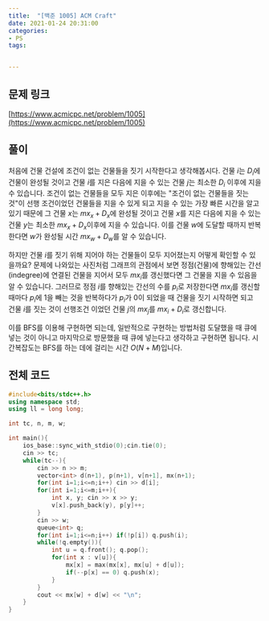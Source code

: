 ```yaml
---
title:  "[백준 1005] ACM Craft"
date: 2021-01-24 20:31:00
categories: 
- PS
tags:


---
```


## 문제 링크
[https://www.acmicpc.net/problem/1005](https://www.acmicpc.net/problem/1005)

## 풀이

처음에 건물 건설에 조건이 없는 건물들을 짓기 시작한다고 생각해봅시다. 건물 $i$는 $D_i$에 건물이 완성될 것이고 건물 $i$를 지은 다음에 지을 수 있는 건물 $j$는 최소한 $D_i$ 이후에 지을 수 있습니다. 조건이 없는 건물들을 모두 지은 이후에는 "조건이 없는 건물들을 짓는 것"이 선행 조건이었던 건물들을 지을 수 있게 되고 지을 수 있는 가장 빠른 시간을 알고 있기 때문에 그 건물 $x$는 $mx_x + D_x$에 완성될 것이고 건물 $x$를 지은 다음에 지을 수 있는 건물 $y$는 최소한 $mx_x + D_x$이후에 지을 수 있습니다. 이를 건물 $w$에 도달할 때까지 반복한다면 $w$가 완성될 시간 $mx_w + D_w$를 알 수 있습니다.

하지만 건물 $i$를 짓기 위해 지어야 하는 건물들이 모두 지어졌는지 어떻게 확인할 수 있을까요? 문제에 나와있는 사진처럼 그래프의 관점에서 보면 정점(건물)에 향해있는 간선(indegree)에 연결된 건물을 지어서 모두 $mx_i$를 갱신했다면 그 건물을 지을 수 있음을 알 수 있습니다. 그러므로 정점 $i$를 향해있는 간선의 수를 $p_i$로 저장한다면 $mx_i$를 갱신할 때마다 $p_i$에 1을 빼는 것을 반복하다가 $p_i$가 0이 되었을 때 건물을 짓기 시작하면 되고 건물 $i$를 짓는 것이 선행조건 이었던 건물 $j$의 $mx_j$를 $mx_i + D_i$로 갱신합니다.

이를 BFS를 이용해 구현하면 되는데, 일반적으로 구현하는 방법처럼 도달했을 때 큐에 넣는 것이 아니고 마지막으로 방문했을 때 큐에 넣는다고 생각하고 구현하면 됩니다. 시간복잡도는 BFS를 하는 데에 걸리는 시간 $O(N+M)$입니다.

## 전체 코드

```cpp
#include<bits/stdc++.h>
using namespace std;
using ll = long long;

int tc, n, m, w;

int main(){
    ios_base::sync_with_stdio(0);cin.tie(0);
    cin >> tc;
    while(tc--){
        cin >> n >> m;
        vector<int> d(n+1), p(n+1), v[n+1], mx(n+1);
        for(int i=1;i<=n;i++) cin >> d[i];
        for(int i=1;i<=m;i++){
            int x, y; cin >> x >> y;
            v[x].push_back(y), p[y]++;
        }
        cin >> w;
        queue<int> q;
        for(int i=1;i<=n;i++) if(!p[i]) q.push(i);
        while(!q.empty()){
            int u = q.front(); q.pop();
            for(int x : v[u]){
                mx[x] = max(mx[x], mx[u] + d[u]);
                if(--p[x] == 0) q.push(x);
            }
        }
        cout << mx[w] + d[w] << "\n";
    }
}
```

